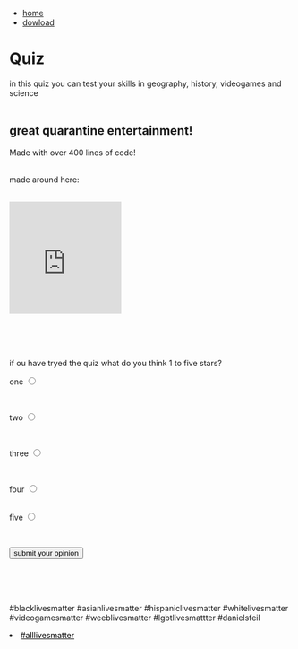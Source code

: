 <!DOCTYPE HTML>
<html>

<head>
    <title>quizside</title>
  <meta charset = "UTF-8" />
  <link rel="stylesheet" href="style.css">

</head>

<body>
 
 
  <nav>
    <ul>
      <li><a href="index.html">home</a></li>
      <li><a href="lastned.html">dowload</a></li>
  </ul>
</nav>
  <h1>Quiz</h1>
  
  <p>in this quiz you can test your skills in geography, history, videogames and science <br> <br></p>
  <h2>great quarantine entertainment!</h2>
  <p>Made with over 400 lines of code! <br> <br></p>

  <p>made around here: <br>
  <br></p>

  <iframe src="https://www.google.com/maps/embed?pb=!1m18!1m12!1m3!1d257801.58187279434!2d10.182357476607503!3d59.6816807950582!2m3!1f0!2f0!3f0!3m2!1i1024!2i768!4f13.1!3m3!1m2!1s0x46413e22c1ea7d3d%3A0x292685a9ec9b66a!2sAsker!5e0!3m2!1sno!2sno!4v1591292014123!5m2!1sno!2sno" width="200" height="200" frameborder="0" style="border:0;" allowfullscreen="" aria-hidden="false" tabindex="0"></iframe>
  <p><br>
  <br>
<br></p>
<!-- <iframe src="https://docs.google.com/forms/d/e/1FAIpQLSdS_5IPk2ARkxPn0tyrE_Wi84ymwkpVS3ah4TvueuYKAiO3oA/viewform?embedded=true" width="640" height="542" frameborder="0" marginheight="0" marginwidth="0">Laster inn …</iframe> -->
 <p>if ou have tryed the quiz what do you think 1 to five stars?</p>
<form id="form"  onsubmit="return false;">
 one  <input type="radio" name="en" value="nummer1">
 <p><br></p>
 two  <input type="radio" name="to" value="nummer2">
 <p><br></p>
 three  <input type="radio" name="tre" value="nummer3">
 <p><br></p>
 four  <input type="radio" name="fire" value="nummer4">
 <p><br>
 five  <input type="radio" name="fem" value="nummer5"></p>
<p><br></p>
<button type="submit" name="submit"> submit your opinion </button>
</form>



<p><br><br><br></p>
 <p>#blacklivesmatter #asianlivesmatter #hispaniclivesmatter #whitelivesmatter #videogamesmatter #weeblivesmatter #lgbtlivesmattter #danielsfeil</p> 
 <li><a  style="color: black;" href="rickroll.html">#alllivesmatter</a></li>

 
</body>

</html>

